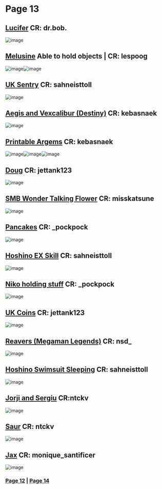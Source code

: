# Page 13
## [Lucifer](https://github.com/madrod228/voicesoftheprinter/raw/main/The%20Archive/Page%20013/LuciferHelltaker_dr.bob.rar) CR: dr.bob.
![image](https://github.com/madrod228/voicesoftheprinter/assets/9602000/f0cc872b-451c-4621-b8d7-c40adc8e3c38)
## [Melusine](https://github.com/madrod228/voicesoftheprinter/raw/main/The%20Archive/Page%20013/Melusine(holds%20objects)_by_lespoog.rar) Able to hold objects | CR: lespoog
![image](https://github.com/madrod228/voicesoftheprinter/assets/9602000/08bf9f58-2905-4b03-a99f-ebe4353a1a89)![image](https://github.com/madrod228/voicesoftheprinter/assets/9602000/c33ed000-eb05-4c8e-9ce2-c8ac82e801d8)
## [UK Sentry](https://github.com/madrod228/voicesoftheprinter/raw/main/The%20Archive/Page%20013/Ultrakill_Sentry.rar) CR: sahneisttoll
![image](https://github.com/madrod228/voicesoftheprinter/assets/9602000/b646e404-076b-4a47-a15f-56c743d0bc77)
## [Aegis and Vexcalibur (Destiny)](https://github.com/madrod228/voicesoftheprinter/raw/main/The%20Archive/Page%20013/AegisAndVexcalibur(Destiny)_by_kebasnaek.rar) CR: kebasnaek
![image](https://github.com/madrod228/voicesoftheprinter/assets/9602000/2ab7a7b9-4cc6-4466-a1cf-335770ffb551)
## [Printable Argems](https://github.com/madrod228/voicesoftheprinter/raw/main/The%20Archive/Page%20013/PrintableArgems_by_kebasnaek.rar) CR: kebasnaek
![image](https://github.com/madrod228/voicesoftheprinter/assets/9602000/bada6ea4-e157-49f4-8a89-35344d683fee)![image](https://github.com/madrod228/voicesoftheprinter/assets/9602000/f9655396-464d-4729-8c6b-13d88c538aad)![image](https://github.com/madrod228/voicesoftheprinter/assets/9602000/0e97f2d8-54f7-409a-8f4b-20023bcedc82)
## [Doug](https://github.com/madrod228/voicesoftheprinter/raw/main/The%20Archive/Page%20013/DougCutout_by_jettank123.rar) CR: jettank123
![image](https://github.com/madrod228/voicesoftheprinter/assets/9602000/c6e6c1f5-4b2e-4762-b70e-459bfeace29e)
## [SMB Wonder Talking Flower](https://github.com/madrod228/voicesoftheprinter/raw/main/The%20Archive/Page%20013/SMBWonderTalkingFlower_by_misskatsune.rar) CR: misskatsune
![image](https://github.com/madrod228/voicesoftheprinter/assets/9602000/ead7d144-4ecc-44f3-8499-d9d56cebe3f7)
## [Pancakes](https://github.com/madrod228/voicesoftheprinter/raw/main/The%20Archive/Page%20013/Pancakes_by%20_pockpock.rar) CR: _pockpock
![image](https://github.com/madrod228/voicesoftheprinter/assets/9602000/d293ea4c-b920-4f86-94c2-3a5d91b5ce50)
## [Hoshino EX Skill](https://github.com/madrod228/voicesoftheprinter/raw/main/The%20Archive/Page%20013/BA_Hoshino_EX_Skill.rar) CR: sahneisttoll
![image](https://github.com/madrod228/voicesoftheprinter/assets/9602000/61c9c48c-7f63-4010-ba29-a5f0aa2b9a01)
## [Niko holding stuff](https://github.com/madrod228/voicesoftheprinter/raw/main/The%20Archive/Page%20013/Niko(Oneshot)HoldingStuff_by%20_pockpock.rar) CR: _pockpock
![image](https://github.com/madrod228/voicesoftheprinter/assets/9602000/fcba3717-3b32-4070-a48c-4ca9a78d6005)
## [UK Coins](https://github.com/madrod228/voicesoftheprinter/raw/main/The%20Archive/Page%20013/Ultrakill_Coins_by_jettank123.rar) CR: jettank123
![image](https://github.com/madrod228/voicesoftheprinter/assets/9602000/155c625f-35df-466f-b37f-faccb0d079b2)
## [Reavers (Megaman Legends)](https://github.com/madrod228/voicesoftheprinter/raw/main/The%20Archive/Page%20013/Reavers(Megaman%20Legends)_by_nsd_.rar) CR: nsd_
![image](https://github.com/madrod228/voicesoftheprinter/assets/9602000/1316a3b7-5e8c-4a29-bad3-81749b7f84ce)
## [Hoshino Swimsuit Sleeping](https://github.com/madrod228/voicesoftheprinter/raw/main/The%20Archive/Page%20013/BA_Hoshino_Swiumsuit_Sleep.rar) CR: sahneisttoll
![image](https://github.com/madrod228/voicesoftheprinter/assets/9602000/d444c88c-d023-495d-a7f1-82d9cfa2d598)
## [Jorji and Sergiu](https://github.com/madrod228/voicesoftheprinter/raw/main/The%20Archive/Page%20013/Jorji%20and%20Sergiu.rar) CR:ntckv
![image](https://github.com/madrod228/voicesoftheprinter/assets/9602000/0f13657c-2a6f-4da2-911d-6aa1663bf0a3)
## [Saur](https://github.com/madrod228/voicesoftheprinter/raw/main/The%20Archive/Page%20013/SAUR(ATOMEGA)_by_ntckv.rar) CR: ntckv
![image](https://github.com/madrod228/voicesoftheprinter/assets/9602000/7c2287fa-b575-4d34-953c-68b995d5c360)
## [Jax](https://github.com/madrod228/voicesoftheprinter/raw/main/The%20Archive/Page%20013/Jax_by_monique_santificer.rar) CR: monique_santificer
![image](https://github.com/madrod228/voicesoftheprinter/assets/9602000/dd29d5a1-7fb8-4573-ba23-144d744e7d7c)

### [Page 12](https://github.com/madrod228/voicesoftheprinter/blob/main/Page%20012.md)  | [Page 14](https://github.com/madrod228/voicesoftheprinter/blob/main/Page%20014.md)
